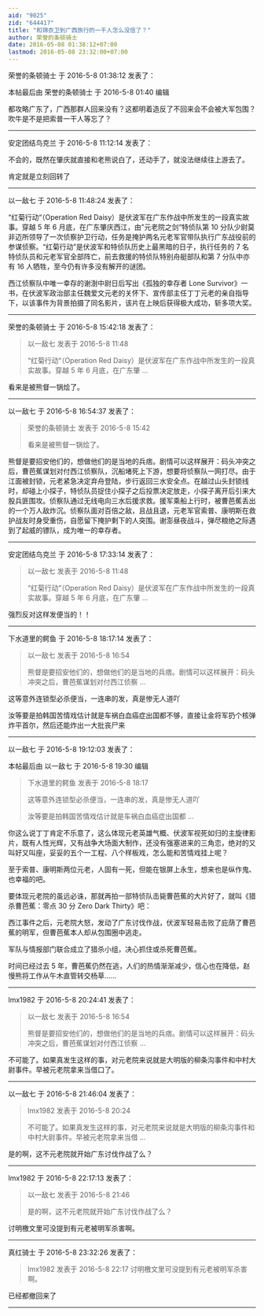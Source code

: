 ```yaml
---
aid: "9025"
zid: "644417"
title: "和锦衣卫到广西旅行的一干人怎么没信了？"
author: 荣誉的条顿骑士
date: 2016-05-08 01:38:12+07:00
lastmod: 2016-05-08 23:32:00+07:00
---
```


荣誉的条顿骑士 于 2016-5-8 01:38:12 发表了：

本帖最后由 荣誉的条顿骑士 于 2016-5-8 01:40 编辑

都攻略广东了，广西那群人回来没有？这都明着造反了不回来会不会被大军包围？吹牛是不是把索普一干人等忘了？

---

安定团结鸟克兰 于 2016-5-8 11:12:14 发表了：

不会的，既然在肇庆就直接和老熊说白了，还动手了，就没法继续往上游去了。

肯定就是立刻回转了

---

以一敌七 于 2016-5-8 11:48:24 发表了：

“红菊行动“（Operation Red Daisy）是伏波军在广东作战中所发生的一段真实故事。穿越 5 年 6 月底，在广东肇庆西江，由”元老院之剑“特侦队第 10 分队少尉莫非迈所领导了一次侦察护卫行动，任务是掩护两名元老军官带队执行广东战役前的参谋侦察。“红菊行动”是伏波军和特侦队历史上最黑暗的日子，执行任务的 7 名特侦队员和元老军官全部阵亡，前去救援的特侦队特别舟艇部队和第 7 分队中亦有 16 人牺牲，至今仍有许多没有解开的谜团。

西江侦察队中唯一幸存的谢澍中尉日后写出《孤独的幸存者 Lone Survivor》一书，在伏波军政治部主任魏爱文元老的关怀下、宣传部主任丁丁元老的亲自指导下，以该事件为背景拍摄了同名影片，该片在上映后获得极大成功，斩多项大奖。

---

荣誉的条顿骑士 于 2016-5-8 15:42:18 发表了：

> 以一敌七 发表于 2016-5-8 11:48
>
> “红菊行动“（Operation Red Daisy）是伏波军在广东作战中所发生的一段真实故事。穿越 5 年 6 月底，在广东肇 ...

看来是被熊督一锅烩了。

---

以一敌七 于 2016-5-8 16:54:37 发表了：

> 荣誉的条顿骑士 发表于 2016-5-8 15:42
>
> 看来是被熊督一锅烩了。

熊督是要招安他们的，想做他们的是当地的兵痞。剧情可以这样展开：码头冲突之后，曹芭蕉谋划对付西江侦察队，沉船堵死上下游，想要将侦察队一网打尽。由于江面被封锁，元老紧急决定弃舟登陆，步行返回三水安全点。在越过山头封锁线时，却碰上小探子，特侦队员捉住小探子之后投票决定放走，小探子离开后引来大股兵匪围攻。侦察队通过无线电向三水后援求救。援军乘船上行时，被曹芭蕉丢出的一个万人敌炸沉。侦察队面对百倍之敌，且战且退，元老军官索普、康明斯在救护战友时身受重伤，自愿留下掩护剩下的人突围。谢澎昼夜战斗，弹尽粮绝之际遇到了起威的镖队，成为唯一的幸存者。

---

安定团结鸟克兰 于 2016-5-8 17:33:14 发表了：

> 以一敌七 发表于 2016-5-8 11:48
>
> “红菊行动“（Operation Red Daisy）是伏波军在广东作战中所发生的一段真实故事。穿越 5 年 6 月底，在广东肇 ...

强烈反对这样发便当的！！

---

下水道里的鳄鱼 于 2016-5-8 18:17:14 发表了：

> 以一敌七 发表于 2016-5-8 16:54
>
> 熊督是要招安他们的，想做他们的是当地的兵痞。剧情可以这样展开：码头冲突之后，曹芭蕉谋划对付西江侦察 ...

这等意外连锁型必杀便当，一连串的发，真是惨无人道吖

汝等要是拍韩国苦情戏估计就是车祸白血癌症出国都不够，直接让金将军扔个核弹炸平首尔，然后还能炸出一大批丧尸来

---

以一敌七 于 2016-5-8 19:12:03 发表了：

本帖最后由 以一敌七 于 2016-5-8 19:30 编辑

> 下水道里的鳄鱼 发表于 2016-5-8 18:17
>
> 这等意外连锁型必杀便当，一连串的发，真是惨无人道吖
>
> 汝等要是拍韩国苦情戏估计就是车祸白血癌症出国都 ...

你这么说丁丁肯定不乐意了，这么体现元老英雄气概、伏波军视死如归的主旋律影片，既有人性光辉，又有战争大场面大制作，还没有强塞进来的三角恋，绝对的又叫好又叫座，妥妥的五个一工程、八个样板戏，怎么能和苦情戏挂上呢？

至于索普、康明斯两位元老，人固有一死，但能在银屏上永生，想来也是纵作鬼、也幸福的吧。

要体现元老院的虽远必诛，那就再拍一部特侦队击毙曹芭蕉的大片好了，就叫《猎杀曹芭蕉：零点 30 分 Zero Dark Thirty》吧：

西江事件之后，元老院大怒，发动了广东讨伐作战，伏波军轻易击败了庇荫了曹芭蕉的明军，但曹芭蕉本人却从包围圈中逃走。

军队与情报部门联合成立了猎杀小组，决心抓住或杀死曹芭蕉。

时间已经过去 5 年，曹芭蕉仍然在逃，人们的热情渐渐减少，信心也在降低，赵慢熊将工作从午木直管转交杨草……

---

lmx1982 于 2016-5-8 20:24:41 发表了：

> 以一敌七 发表于 2016-5-8 16:54
>
> 熊督是要招安他们的，想做他们的是当地的兵痞。剧情可以这样展开：码头冲突之后，曹芭蕉谋划对付西江侦察 ...

不可能了。如果真发生这样的事，对元老院来说就是大明版的柳条沟事件和中村大尉事件。早被元老院拿来当借口了。

---

以一敌七 于 2016-5-8 21:46:04 发表了：

> lmx1982 发表于 2016-5-8 20:24
>
> 不可能了。如果真发生这样的事，对元老院来说就是大明版的柳条沟事件和中村大尉事件。早被元老院拿来当借 ...

是的啊，这不元老院就开始广东讨伐作战了么？

---

lmx1982 于 2016-5-8 22:17:13 发表了：

> 以一敌七 发表于 2016-5-8 21:46
>
> 是的啊，这不元老院就开始广东讨伐作战了么？

讨明檄文里可没提到有元老被明军杀害啊。

---

真红骑士 于 2016-5-8 23:32:26 发表了：

> lmx1982 发表于 2016-5-8 22:17 讨明檄文里可没提到有元老被明军杀害啊。

已经都撤回来了

---
